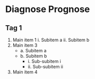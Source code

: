 # Diagnose Prognose

## Tag 1


1. Main item 1
   i. Subitem a
   ii. Subitem b
3. Main item 3
   - a. Subitem a
   - b. Subitem b
     - i. Sub-subitem i
     - ii. Sub-subitem ii
4. Main item 4

